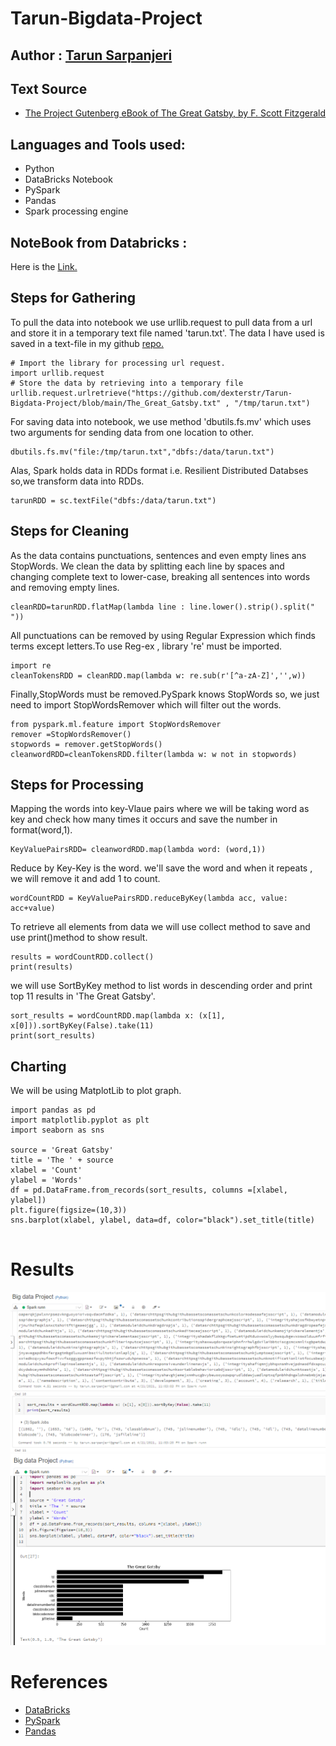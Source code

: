 # Tarun-Bigdata-Project

## Author : [Tarun Sarpanjeri](https://github.com/dexterstr)

## Text Source

- [The Project Gutenberg eBook of The Great Gatsby, by F. Scott Fitzgerald](https://www.gutenberg.org/files/64317/64317-h/64317-h.htm)

## Languages and Tools used:

- Python
- DataBricks Notebook
- PySpark
- Pandas
- Spark processing engine

## NoteBook from Databricks :

Here is the [Link.](https://community.cloud.databricks.com/?o=7861382908486399#notebook/1121519894951393/command/1121519894951394)

## Steps for Gathering

To pull the data into notebook we use urllib.request to pull data from a url and store it in a temporary text file named 'tarun.txt'. The data I have used is saved in a text-file in my github [repo.](https://github.com/dexterstr/Tarun-Bigdata-Project)

```
# Import the library for processing url request.
import urllib.request
# Store the data by retrieving into a temporary file
urllib.request.urlretrieve("https://github.com/dexterstr/Tarun-Bigdata-Project/blob/main/The_Great_Gatsby.txt" , "/tmp/tarun.txt")

```

For saving data into notebook, we use method 'dbutils.fs.mv' which uses two arguments for sending data from one location to other.

```
dbutils.fs.mv("file:/tmp/tarun.txt","dbfs:/data/tarun.txt")
```

Alas, Spark holds data in RDDs format i.e. Resilient Distributed Databses so,we transform data into RDDs.

```
tarunRDD = sc.textFile("dbfs:/data/tarun.txt")
```

## Steps for Cleaning

As the data contains punctuations, sentences and even empty lines ans StopWords. We clean the data by splitting each line by spaces and changing complete text to lower-case, breaking all sentences into words and removing empty lines.

```
cleanRDD=tarunRDD.flatMap(lambda line : line.lower().strip().split(" "))
```

All punctuations can be removed by using Regular Expression which finds terms except letters.To use Reg-ex , library 're' must be imported.

```
import re
cleanTokensRDD = cleanRDD.map(lambda w: re.sub(r'[^a-zA-Z]','',w))
```

Finally,StopWords must be removed.PySpark knows StopWords so, we just need to import StopWordsRemover which will filter out the words.

```
from pyspark.ml.feature import StopWordsRemover
remover =StopWordsRemover()
stopwords = remover.getStopWords()
cleanwordRDD=cleanTokensRDD.filter(lambda w: w not in stopwords)
```

## Steps for Processing

Mapping the words into key-Vlaue pairs where we will be taking word as key and check how many times it occurs and save the number in format(word,1).

```
KeyValuePairsRDD= cleanwordRDD.map(lambda word: (word,1))
```

Reduce by Key-Key is the word. we'll save the word and when it repeats , we will remove it and add 1 to count.

```
wordCountRDD = KeyValuePairsRDD.reduceByKey(lambda acc, value: acc+value)
```

To retrieve all elements from data we will use collect method to save and use print()method to show result.

```
results = wordCountRDD.collect()
print(results)
```

we will use SortByKey method to list words in descending order and print top 11 results in 'The Great Gatsby'.

```
sort_results = wordCountRDD.map(lambda x: (x[1], x[0])).sortByKey(False).take(11)
print(sort_results)
```

## Charting

We will be using MatplotLib to plot graph.

```
import pandas as pd
import matplotlib.pyplot as plt
import seaborn as sns

source = 'Great Gatsby'
title = 'The ' + source
xlabel = 'Count'
ylabel = 'Words'
df = pd.DataFrame.from_records(sort_results, columns =[xlabel, ylabel]) 
plt.figure(figsize=(10,3))
sns.barplot(xlabel, ylabel, data=df, color="black").set_title(title)


```

# Results

![Sorting](https://github.com/dexterstr/Tarun-Bigdata-Project/blob/main/Sorting.PNG)
![Results](https://github.com/dexterstr/Tarun-Bigdata-Project/blob/main/Charting.PNG)

# References
- [DataBricks](https://community.cloud.databricks.com/?o=7861382908486399)
- [PySpark](https://spark.apache.org/docs/latest/api/python/index.html)
- [Pandas](https://pandas.pydata.org/)